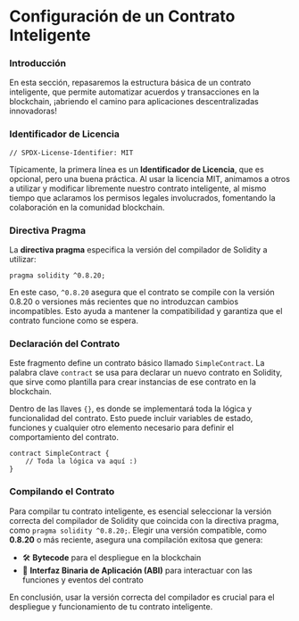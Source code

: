 # Configuración de un Contrato Inteligente

### Introducción

En esta sección, repasaremos la estructura básica de un contrato inteligente, que permite automatizar acuerdos y transacciones en la blockchain, ¡abriendo el camino para aplicaciones descentralizadas innovadoras!

### Identificador de Licencia

```solidity
// SPDX-License-Identifier: MIT
```

Típicamente, la primera línea es un **Identificador de Licencia**, que es opcional, pero una buena práctica. Al usar la licencia MIT, animamos a otros a utilizar y modificar libremente nuestro contrato inteligente, al mismo tiempo que aclaramos los permisos legales involucrados, fomentando la colaboración en la comunidad blockchain.

### Directiva Pragma

La **directiva pragma** especifica la versión del compilador de Solidity a utilizar:

```solidity
pragma solidity ^0.8.20;
```

En este caso, `^0.8.20` asegura que el contrato se compile con la versión 0.8.20 o versiones más recientes que no introduzcan cambios incompatibles. Esto ayuda a mantener la compatibilidad y garantiza que el contrato funcione como se espera.

### Declaración del Contrato

Este fragmento define un contrato básico llamado `SimpleContract`. La palabra clave `contract` se usa para declarar un nuevo contrato en Solidity, que sirve como plantilla para crear instancias de ese contrato en la blockchain.

Dentro de las llaves `{}`, es donde se implementará toda la lógica y funcionalidad del contrato. Esto puede incluir variables de estado, funciones y cualquier otro elemento necesario para definir el comportamiento del contrato.

```solidity
contract SimpleContract { 
	// Toda la lógica va aquí :) 
}
```

### Compilando el Contrato

Para compilar tu contrato inteligente, es esencial seleccionar la versión correcta del compilador de Solidity que coincida con la directiva pragma, como `pragma solidity ^0.8.20;`. Elegir una versión compatible, como **0.8.20** o más reciente, asegura una compilación exitosa que genera:

-   🛠️ **Bytecode** para el despliegue en la blockchain
-   📡 **Interfaz Binaria de Aplicación (ABI)** para interactuar con las funciones y eventos del contrato

En conclusión, usar la versión correcta del compilador es crucial para el despliegue y funcionamiento de tu contrato inteligente.